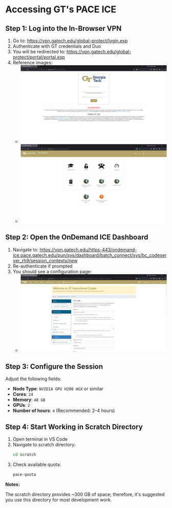 # Accessing GT's PACE ICE

## Step 1: Log into the In-Browser VPN

1. Go to: https://vpn.gatech.edu/global-protect/login.esp  
2. Authenticate with GT credentials and Duo  
3. You will be redirected to: https://vpn.gatech.edu/global-protect/portal/portal.esp  
4. Reference images:  
   - ![Starting VPN Image](./assets/starting-vpn.png)  
   - ![VPN Service Image](./assets/vpn-service.png)  

## Step 2: Open the OnDemand ICE Dashboard

1. Navigate to: https://vpn.gatech.edu/https-443/ondemand-ice.pace.gatech.edu/pun/sys/dashboard/batch_connect/sys/bc_codeserver_rh9/session_contexts/new  
2. Re-authenticate if prompted  
3. You should see a configuration page:  
   - ![ICE Config Page](./assets/ice-config-page.png)  

## Step 3: Configure the Session

Adjust the following fields:

- **Node Type**: `NVIDIA GPU H200 HGX` or similar
- **Cores**: `24`
- **Memory**: `48 GB`
- **GPUs**: `2`
- **Number of hours**: `4` (Recommended: 2–4 hours)

## Step 4: Start Working in Scratch Directory

1. Open terminal in VS Code  
2. Navigate to scratch directory:
   ```bash
   cd scratch
   ```
3. Check available quota:
   ```bash
   pace-quota
   ```

**Notes:**

The scratch directory provides ~300 GB of space; therefore, it's suggested you use this directory for most development work.
